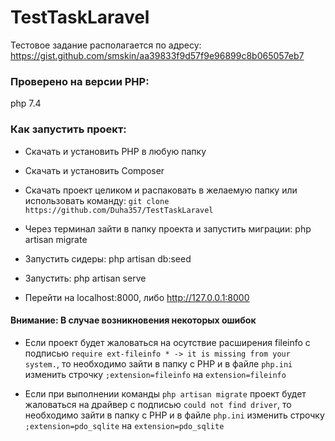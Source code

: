 # TestTaskLaravel
Тестовое задание располагается по адресу: https://gist.github.com/smskin/aa39833f9d57f9e96899c8b065057eb7

### Проверено на версии PHP:
php 7.4

### Как запустить проект:
- Скачать и установить PHP в любую папку

- Скачать и установить Composer

- Скачать проект целиком и распаковать в желаемую папку или использовать команду: `git clone https://github.com/Duha357/TestTaskLaravel`

- Через терминал зайти в папку проекта и запустить миграции: php artisan migrate

- Запустить сидеры: php artisan db:seed

- Запустить: php artisan serve

- Перейти на localhost:8000, либо http://127.0.0.1:8000

#### Внимание: В случае возникновения некоторых ошибок

- Если проект будет жаловаться на осутствие расширения fileinfo с подписью `require ext-fileinfo * -> it is missing from your system.`, то необходимо зайти в папку с PHP и в файле `php.ini` изменить строчку `;extension=fileinfo` на `extension=fileinfo`

- Если при выполнении команды `php artisan migrate` проект будет жаловаться на драйвер с подписью `could not find driver`, то необходимо зайти в папку с PHP и в файле `php.ini` изменить строчку `;extension=pdo_sqlite` на `extension=pdo_sqlite`
